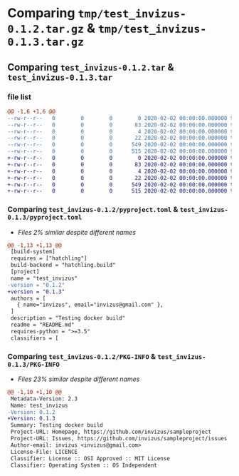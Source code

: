 # Comparing `tmp/test_invizus-0.1.2.tar.gz` & `tmp/test_invizus-0.1.3.tar.gz`

## Comparing `test_invizus-0.1.2.tar` & `test_invizus-0.1.3.tar`

### file list

```diff
@@ -1,6 +1,6 @@
--rw-r--r--   0        0        0        0 2020-02-02 00:00:00.000000 test_invizus-0.1.2/src/test_invizus/__init__.py
--rw-r--r--   0        0        0       83 2020-02-02 00:00:00.000000 test_invizus-0.1.2/src/test_invizus/invizus-test.py
--rw-r--r--   0        0        0        4 2020-02-02 00:00:00.000000 test_invizus-0.1.2/LICENCE
--rw-r--r--   0        0        0       22 2020-02-02 00:00:00.000000 test_invizus-0.1.2/README.md
--rw-r--r--   0        0        0      549 2020-02-02 00:00:00.000000 test_invizus-0.1.2/pyproject.toml
--rw-r--r--   0        0        0      515 2020-02-02 00:00:00.000000 test_invizus-0.1.2/PKG-INFO
+-rw-r--r--   0        0        0        0 2020-02-02 00:00:00.000000 test_invizus-0.1.3/src/test_invizus/__init__.py
+-rw-r--r--   0        0        0       83 2020-02-02 00:00:00.000000 test_invizus-0.1.3/src/test_invizus/invizus-test.py
+-rw-r--r--   0        0        0        4 2020-02-02 00:00:00.000000 test_invizus-0.1.3/LICENCE
+-rw-r--r--   0        0        0       22 2020-02-02 00:00:00.000000 test_invizus-0.1.3/README.md
+-rw-r--r--   0        0        0      549 2020-02-02 00:00:00.000000 test_invizus-0.1.3/pyproject.toml
+-rw-r--r--   0        0        0      515 2020-02-02 00:00:00.000000 test_invizus-0.1.3/PKG-INFO
```

### Comparing `test_invizus-0.1.2/pyproject.toml` & `test_invizus-0.1.3/pyproject.toml`

 * *Files 2% similar despite different names*

```diff
@@ -1,13 +1,13 @@
 [build-system]
 requires = ["hatchling"]
 build-backend = "hatchling.build"
 [project]
 name = "test_invizus"
-version = "0.1.2"
+version = "0.1.3"
 authors = [
   { name="invizus", email="invizus@gmail.com" },
 ]
 description = "Testing docker build"
 readme = "README.md"
 requires-python = ">=3.5"
 classifiers = [
```

### Comparing `test_invizus-0.1.2/PKG-INFO` & `test_invizus-0.1.3/PKG-INFO`

 * *Files 23% similar despite different names*

```diff
@@ -1,10 +1,10 @@
 Metadata-Version: 2.3
 Name: test_invizus
-Version: 0.1.2
+Version: 0.1.3
 Summary: Testing docker build
 Project-URL: Homepage, https://github.com/invizus/sampleproject
 Project-URL: Issues, https://github.com/invizus/sampleproject/issues
 Author-email: invizus <invizus@gmail.com>
 License-File: LICENCE
 Classifier: License :: OSI Approved :: MIT License
 Classifier: Operating System :: OS Independent
```


